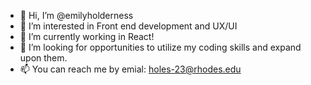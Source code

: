 - 👋 Hi, I’m @emilyholderness
- 👀 I’m interested in Front end development and UX/UI
- 🌱 I’m currently working in React!
- 💞️ I’m looking for opportunities to utilize my coding skills and expand upon them.
- 📫 You can reach me by emial: holes-23@rhodes.edu

<!---
emilyholderness/emilyholderness is a ✨ special ✨ repository because its `README.md` (this file) appears on your GitHub profile.
You can click the Preview link to take a look at your changes.
--->
